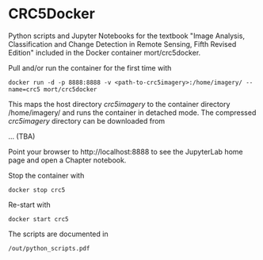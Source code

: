 CRC5Docker
==========

Python scripts and Jupyter Notebooks for the textbook 
"Image Analysis, Classification and Change Detection in Remote Sensing, Fifth Revised Edition"
included in the Docker container mort/crc5docker.

Pull and/or run the container for the first time with

    docker run -d -p 8888:8888 -v <path-to-crc5imagery>:/home/imagery/ --name=crc5 mort/crc5docker

This maps the host directory _crc5imagery_ to the container directory /home/imagery/ and runs the
container in detached mode. The compressed  _crc5imagery_ directory can be downloaded from

... (TBA)

Point your browser to http://localhost:8888 to see the JupyterLab home page and open a Chapter notebook.

Stop the container with

    docker stop crc5  
     
Re-start with

    docker start crc5     
    
The scripts are documented in 

    /out/python_scripts.pdf   
